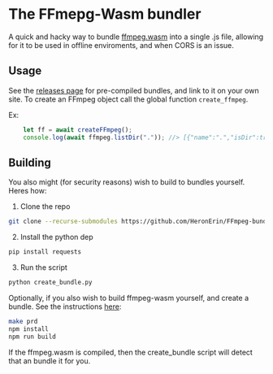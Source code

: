 # The FFmepg-Wasm bundler

A quick and hacky way to bundle [ffmpeg.wasm](https://github.com/ffmpegwasm/ffmpeg.wasm/) into a single .js file, allowing for it to be used in offline enviroments, and when CORS is an issue.


## Usage
See the [releases page](https://github.com/HeronErin/FFmpeg-bundler/releases) for pre-compiled bundles, and link to it on your own site. To create an FFmpeg object call the global function `create_ffmpeg`. 

Ex:
```js
	let ff = await createFFmpeg();
	console.log(await ffmpeg.listDir(".")); //> [{"name":".","isDir":true},{"name":"..","isDir":true},{"name":"tmp","isDir":true},{"name":"home","isDir":true},{"name":"dev","isDir":true},{"name":"proc","isDir":true}]
```


## Building
You also might (for security reasons) wish to build to bundles yourself. Heres how:

1. Clone the repo
```bash
git clone --recurse-submodules https://github.com/HeronErin/FFmpeg-bundler.git
```
2. Install the python dep
```bash
pip install requests
```
3. Run the script
```bash
python create_bundle.py
```

Optionally, if you also wish to build ffmpeg-wasm yourself, and create a bundle. See the instructions [here](https://ffmpegwasm.netlify.app/docs/contribution/core/):
```bash
make prd
npm install
npm run build
```
If the ffmpeg.wasm is compiled, then the create_bundle script will detect that an bundle it for you.
